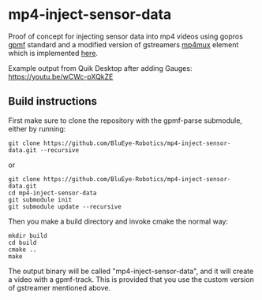 # mp4-inject-sensor-data
Proof of concept for injecting sensor data into mp4 videos using gopros [gpmf](https://github.com/gopro/gpmf-parser) standard and a modified version of gstreamers [mp4mux](https://gstreamer.freedesktop.org/data/doc/gstreamer/head/gst-plugins-good/html/gst-plugins-good-plugins-mp4mux.html) element which is implemented [here](https://gitlab.freedesktop.org/erlend_ne/gst-plugins-good/tree/mp4mux-add-gpmf-track-latest).

Example output from Quik Desktop after adding Gauges: https://youtu.be/wCWc-pXQkZE

## Build instructions

First make sure to clone the repository with the gpmf-parse submodule, either by running:
```
git clone https://github.com/BluEye-Robotics/mp4-inject-sensor-data.git --recursive
```
or
```
git clone https://github.com/BluEye-Robotics/mp4-inject-sensor-data.git
cd mp4-inject-sensor-data
git submodule init
git submodule update --recursive
```

Then you make a build directory and invoke cmake the normal way:
```
mkdir build
cd build
cmake ..
make
```

The output binary will be called "mp4-inject-sensor-data", and it will create a video with a gpmf-track.
This is provided that you use the custom version of gstreamer mentioned above.
